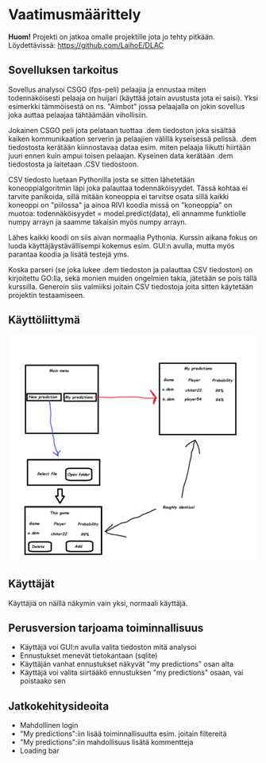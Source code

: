 # Vaatimusmäärittely

**Huom!** Projekti on jatkoa omalle projektille jota jo tehty pitkään. Löydettävissä: https://github.com/LaihoE/DLAC

## Sovelluksen tarkoitus

Sovellus analysoi CSGO (fps-peli) pelaajia ja ennustaa miten todennäköisesti pelaaja on 
huijari (käyttää jotain avustusta jota ei saisi). Yksi esimerkki  tämmöisestä on ns. "Aimbot" jossa
pelaajalla on jokin sovellus joka auttaa pelaajaa tähtäämään vihollisiin.

Jokainen CSGO peli jota pelataan tuottaa .dem tiedoston joka sisältää kaiken kommunikaation serverin ja
pelaajien välillä kyseisessä pelissä. .dem tiedostosta kerätään kiinnostavaa dataa esim. miten pelaaja liikutti
hiirtään juuri ennen kuin ampui toisen pelaajan. Kyseinen data kerätään .dem tiedostosta ja laitetaan .CSV 
tiedostoon.

CSV tiedosto luetaan Pythonilla josta se sitten lähetetään koneoppialgoritmin läpi joka palauttaa todennäköisyydet. 
Tässä kohtaa ei tarvite panikoida, sillä mitään koneoppia ei tarvitse osata sillä kaikki koneoppi on "piilossa" ja 
ainoa RIVI koodia missä on "koneoppia" on muotoa: todennäköisyydet = model.predict(data), eli annamme funktiolle numpy 
arrayn ja saamme takaisin myös numpy arrayn.

Lähes kaikki koodi on siis aivan normaalia Pythonia. Kurssin aikana fokus on luoda käyttäjäystävällisempi kokemus
esim. GUI:n avulla, mutta myös parantaa koodia ja lisätä testejä yms.

Koska parseri (se joka lukee .dem tiedoston ja palauttaa CSV tiedoston) on kirjoitettu GO:lla, sekä monien muiden ongelmien
takia, jätetään se pois tällä kurssilla. Generoin siis valmiiksi joitain CSV tiedostoja joita sitten käytetään projektin
testaamiseen. 

## Käyttöliittymä
![](./kuvat/kayttoliittyma.png)

## Käyttäjät

Käyttäjiä on näillä näkymin vain yksi, normaali käyttäjä.

## Perusversion tarjoama toiminnallisuus
- Käyttäjä voi GUI:n avulla valita tiedoston mitä analysoi
- Ennustukset menevät tietokantaan (sqlite)
- Käyttäjän vanhat ennustukset näkyvät "my predictions" osan alta
- Käyttäjä voi valita siirtääkö ennustuksen "my predictions" osaan, vai poistaako sen

## Jatkokehitysideoita
- Mahdollinen login
- "My predictions":iin lisää toiminnallisuutta esim. joitain filtereitä
- "My predictions":iin mahdollisuus lisätä kommentteja
- Loading bar
